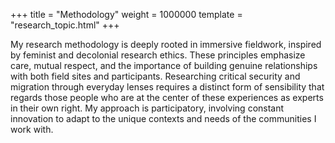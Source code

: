 +++
title = "Methodology"
weight = 1000000
template = "research_topic.html"
+++

My research methodology is deeply rooted in immersive fieldwork, inspired by feminist and decolonial research ethics. These principles emphasize care, mutual respect, and the importance of building genuine relationships with both field sites and participants. Researching critical security and migration through everyday lenses requires a distinct form of sensibility that regards those people who are at the center of these experiences as experts in their own right. My approach is participatory, involving constant innovation to adapt to the unique contexts and needs of the communities I work with. 
